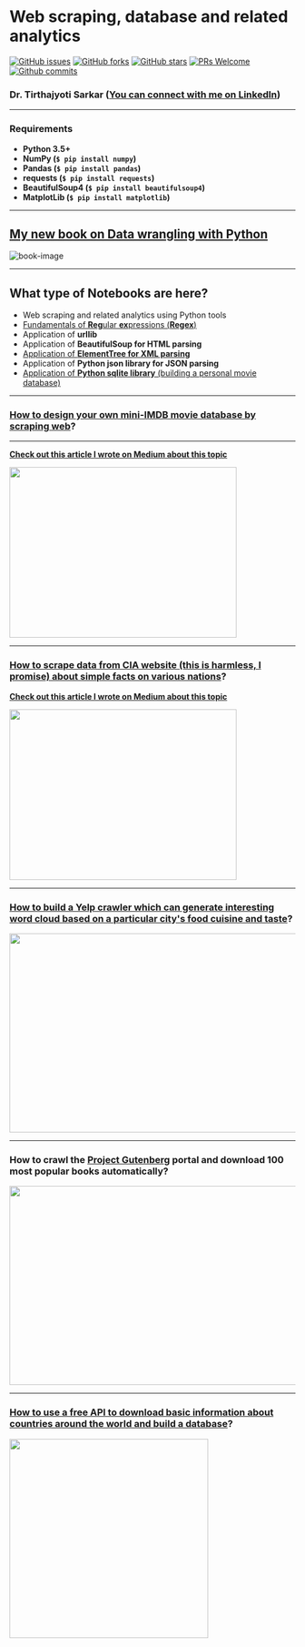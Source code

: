 #  Web scraping, database and related analytics

[![GitHub issues](https://img.shields.io/github/issues/tirthajyoti/Web-Database-Analytics-Python.svg)](https://github.com/tirthajyoti/Web-Database-Analytics-Python/issues)
[![GitHub forks](https://img.shields.io/github/forks/tirthajyoti/Web-Database-Analytics-Python.svg)](https://github.com/tirthajyoti/Web-Database-Analytics-Python/network)
[![GitHub stars](https://img.shields.io/github/stars/tirthajyoti/Web-Database-Analytics-Python.svg)](https://github.com/tirthajyoti/Web-Database-Analytics-Python/stargazers)
[![PRs Welcome](https://img.shields.io/badge/PRs-welcome-brightgreen.svg)](https://github.com/tirthajyoti/Web-Database-Analytics-Python/pulls)
[![Github commits](https://img.shields.io/github/commit-activity/y/tirthajyoti/Web-Database-Analytics-Python.svg)](https://github.com/tirthajyoti/Web-Database-Analytics-Python/stats/contributors)

### Dr. Tirthajyoti Sarkar ([You can connect with me on LinkedIn](https://www.linkedin.com/in/tirthajyoti-sarkar-2127aa7/))

---

### Requirements
* **Python 3.5+**
* **NumPy (`$ pip install numpy`)**
* **Pandas (`$ pip install pandas`)**
* **requests (`$ pip install requests`)**
* **BeautifulSoup4 (`$ pip install beautifulsoup4`)**
* **MatplotLib (`$ pip install matplotlib`)**

---

## [My new book on Data wrangling with Python](https://www.amazon.com/Data-Wrangling-Python-Creating-actionable-ebook/dp/B07JF26NGJ/)
![book-image](https://images-na.ssl-images-amazon.com/images/I/51-AuclWzTL.jpg)

---

## What type of Notebooks are here?
* Web scraping and related analytics using Python tools
* [Fundamentals of **Reg**ular **ex**pressions (**Regex**)](https://github.com/tirthajyoti/Web-Database-Analytics-Python/blob/master/Regex_Basics.ipynb)
* Application of **urllib**
* Application of **BeautifulSoup for HTML parsing**
* [Application of **ElementTree for XML parsing**](https://github.com/tirthajyoti/Web-Database-Analytics-Python/blob/master/XML_reading_scraping.ipynb)
* Application of **Python json library for JSON parsing**
* [Application of **Python sqlite library** (building a personal movie database)](https://github.com/tirthajyoti/Web-Database-Analytics-Python/blob/master/Movie_Database_Build.ipynb)
---
### [How to design your own mini-IMDB movie database by scraping web](https://github.com/tirthajyoti/Web-Database-Analytics-Python/blob/master/Movie_Database_Build.ipynb)?
---
**[Check out this article I wrote on Medium about this topic](https://towardsdatascience.com/step-by-step-guide-to-build-your-own-mini-imdb-database-fc39af27d21b)**

<img src="https://cdn-images-1.medium.com/max/1000/1*WvTpS5A6uGZ2m021K31dCQ.png" width="400" height="300"/>

---
### [How to scrape data from CIA website (this is harmless, I promise) about simple facts on various nations](https://github.com/tirthajyoti/Web-Database-Analytics-Python/blob/master/CIA-Factbook-Analytics2.ipynb)?
**[Check out this article I wrote on Medium about this topic](https://towardsdatascience.com/data-analytics-with-python-by-web-scraping-illustration-with-cia-world-factbook-abbdaa687a84)**

<img src="https://cdn-images-1.medium.com/max/1000/1*X2QkNgg-vR3NRnGDquRm9w.png" width="400" height="300"/>

---
### [How to build a Yelp crawler which can generate interesting word cloud based on a particular city's food cuisine and taste](https://github.com/tirthajyoti/Web-Database-Analytics-Python/tree/master/Yelp_Review)?
<img src="https://raw.githubusercontent.com/tirthajyoti/Web-Database-Analytics-Python/master/Images/Yelp_word_cloud_1.png" width="600" height="350"/>

---
### How to crawl the [Project Gutenberg](https://www.gutenberg.org/) portal and download 100 most popular books automatically?
<img src="https://i.pinimg.com/originals/3a/b8/d5/3ab8d5c378f62bfa723d89d2a4aee3db.jpg" width="600" height="350"/>

---
### [How to use a free API to download basic information about countries around the world and build a database](https://github.com/tirthajyoti/Web-Database-Analytics-Python/blob/master/Countries-JSON-API.ipynb)?
<img src="https://raw.githubusercontent.com/tirthajyoti/Web-Database-Analytics-Python/master/Images/Building%20country%20database.png" height="350"/>
